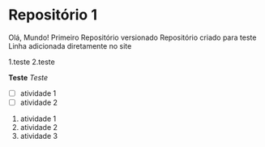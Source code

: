 # Repositório 1

Olá, Mundo!
Primeiro Repositório versionado
Repositório criado para teste
Linha adicionada diretamente no site



1.teste
2.teste

**Teste**
_*Teste*_


- [ ] atividade 1
- [ ] atividade 2

1. atividade 1
1. atividade 2
  1. atividade 3
